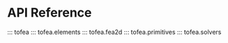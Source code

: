 # API Reference

::: tofea
::: tofea.elements
::: tofea.fea2d
::: tofea.primitives
::: tofea.solvers
